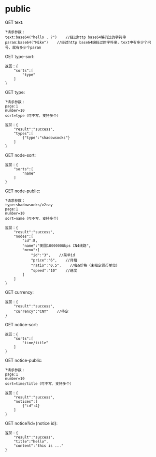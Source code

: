 # public

GET text:

```text
?请求参数：
text:base64("hello , ?")    //经过http base64编码过的字符串
param:base64("Mike")    //经过http base64编码过的字符串，text中有多少个问号，就有多少个param
```

GET type-sort:

```text
返回：{
    "sorts":[
        "type"
    ]
}
```

GET type:

```text
?请求参数：
page:1
number=10
sort=type（可不写，支持多个）

返回：{
    "result":"success",
    "types":[
        {"type":"shadowsocks"}
    ]
}
```

GET node-sort:

```text
返回：{
    "sorts":[
        "name"
    ]
}
```

GET node-public:

```text
?请求参数：
type:shadowsocks/v2ray
page:1
number=10
sort=name（可不写，支持多个）

返回：{
    "result":"success",
    "nodes":[
        "id":8,
        "name":"美国1000000Gbps CN4线路",
        "menu":[
            "id":"3",    //菜单id
            "price":"6",    //月租
            "ratio":"0.5",    //每G价格（未指定货币单位）
            "speed":"10"    //速度
        ]
    ]
}
```

GET currency:

```text
返回：{
    "result":"success",
    "currency":"CNY"    //待定
}
```

GET notice-sort:

```text
返回：{
    "sorts":[
        "time/title"
    ]
}
```

GET notice-public:

```text
?请求参数：
page:1
number=10
sort=time/title（可不写，支持多个）

返回：{
    "result":"success",
    "notices":[
        {"id":4}
    ]
}
```

GET notice?id={notice id}:

```text
返回：{
    "result":"success",
    "title":"hello",
    "content":"this is ..."
}
```

